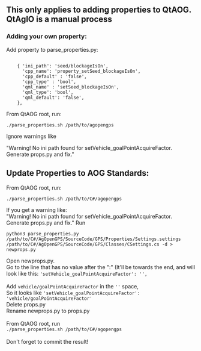 ## This only applies to adding properties to QtAOG. QtAgIO is a manual process

### Adding your own property:

Add property to parse_properties.py:
```

    { 'ini_path': 'seed/blockageIsOn',
      'cpp_name': 'property_setSeed_blockageIsOn',
      'cpp_default' : 'false',
      'cpp_type' : 'bool',
      'qml_name' : 'setSeed_blockageIsOn',
      'qml_type': 'bool',
      'qml_default': 'false',
    },

```

From QtAOG root, run:
``` 
./parse_properties.sh /path/to/agopengps
```
Ignore warnings like <br>

"Warning! No ini path found for setVehicle_goalPointAcquireFactor. Generate props.py and fix."

## Update Properties to AOG Standards:

From QtAOG root, run: 
```
./parse_properties.sh /path/to/C#/agopengps
```
If you get a  warning like: <br>
"Warning! No ini path found for setVehicle_goalPointAcquireFactor. Generate props.py and fix."
Run 
```
python3 parse_properties.py /path/to/C#/AgOpenGPS/SourceCode/GPS/Properties/Settings.settings /path/to/C#/AgOpenGPS/SourceCode/GPS/Classes/CSettings.cs -d > newprops.py
```
Open newprops.py. <br>
Go to the line that has no value after the ":" (It'll be towards the end, and will look like this: 
```'setVehicle_goalPointAcquireFactor': '',```<br> <br>
Add ```vehicle/goalPointAcquireFactor``` in the ```''``` space, <br>
So it looks like ```'setVehicle_goalPointAcquireFactor': 'vehicle/goalPointAcquireFactor'``` <br>
Delete props.py <br>
Rename newprops.py to props.py <br> <br>
From QtAOG root, run <br>
```./parse_properties.sh /path/to/C#/agopengps``` <br><br>
Don't forget to commit the result!

